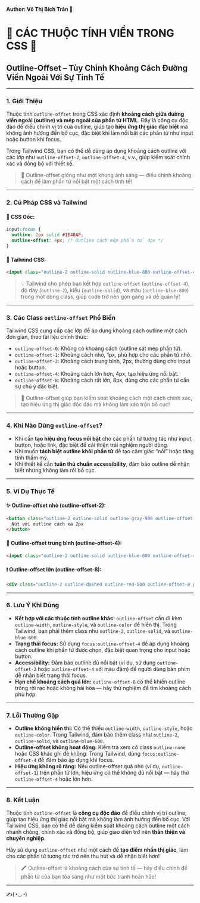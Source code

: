 **Author: Võ Thị Bích Trân 🌸**

# 🌈 CÁC THUỘC TÍNH VIỀN TRONG CSS 🌈

## Outline-Offset – Tùy Chỉnh Khoảng Cách Đường Viền Ngoài Với Sự Tinh Tế

---

### 1. **Giới Thiệu**

Thuộc tính `outline-offset` trong CSS xác định **khoảng cách giữa đường viền ngoài (outline) và mép ngoài của phần tử HTML**. Đây là công cụ độc đáo để điều chỉnh vị trí của outline, giúp tạo **hiệu ứng thị giác đặc biệt** mà không ảnh hưởng đến bố cục, đặc biệt khi làm nổi bật các phần tử như input hoặc button khi focus.

Trong Tailwind CSS, bạn có thể dễ dàng áp dụng khoảng cách outline với các lớp như `outline-offset-2`, `outline-offset-4`, v.v., giúp kiểm soát chính xác và đồng bộ với thiết kế.

> 🎨 Outline-offset giống như một khung ánh sáng — điều chỉnh khoảng cách để làm phần tử nổi bật một cách tinh tế!

---

### 2. **Cú Pháp CSS và Tailwind**

#### 📌 CSS Gốc:

```css
input:focus {
  outline: 2px solid #1E40AF;
  outline-offset: 4px; /* Outline cách mép phần tử 4px */
}
```

#### 📌 Tailwind CSS:

```html
<input class="outline-2 outline-solid outline-blue-800 outline-offset-4 focus:outline-blue-800 focus:outline-offset-4" placeholder="Focus để thấy outline cách xa 4px!">
```

> 💡 Tailwind cho phép bạn kết hợp `outline-offset` (`outline-offset-4`), độ dày (`outline-2`), kiểu (`outline-solid`), và màu (`outline-blue-800`) trong một dòng class, giúp code trở nên gọn gàng và dễ quản lý!

---

### 3. **Các Class `outline-offset` Phổ Biến**

Tailwind CSS cung cấp các lớp để áp dụng khoảng cách outline một cách đơn giản, theo tài liệu chính thức:

- `outline-offset-0`: Không có khoảng cách (outline sát mép phần tử).
- `outline-offset-1`: Khoảng cách nhỏ, 1px, phù hợp cho các phần tử nhỏ.
- `outline-offset-2`: Khoảng cách trung bình, 2px, thường dùng cho input hoặc button.
- `outline-offset-4`: Khoảng cách lớn hơn, 4px, tạo hiệu ứng nổi bật.
- `outline-offset-8`: Khoảng cách rất lớn, 8px, dùng cho các phần tử cần sự chú ý đặc biệt.

> 🧠 Outline-offset giúp bạn kiểm soát khoảng cách một cách chính xác, tạo hiệu ứng thị giác độc đáo mà không làm xáo trộn bố cục!

---

### 4. **Khi Nào Dùng `outline-offset`?**

- Khi cần **tạo hiệu ứng focus nổi bật** cho các phần tử tương tác như input, button, hoặc link, đặc biệt để cải thiện trải nghiệm người dùng.
- Khi muốn **tách biệt outline khỏi phần tử** để tạo cảm giác “nổi” hoặc tăng tính thẩm mỹ.
- Khi thiết kế cần **tuân thủ chuẩn accessibility**, đảm bảo outline dễ nhận biết nhưng không làm rối bố cục.

---

### 5. **Ví Dụ Thực Tế**

#### ✨ Outline-offset nhỏ (outline-offset-2):

```html
<button class="outline-2 outline-solid outline-gray-900 outline-offset-2 hover:outline-offset-2 px-4 py-2">
  Nút với outline cách xa 2px
</button>
```

#### 📘 Outline-offset trung bình (outline-offset-4):

```html
<input class="outline-2 outline-solid outline-blue-600 outline-offset-4 focus:outline-blue-600 focus:outline-offset-4 p-2" placeholder="Focus để thấy outline cách xa 4px">
```

#### ❗ Outline-offset lớn (outline-offset-8):

```html
<div class="outline-2 outline-dashed outline-red-500 outline-offset-8 p-4">Khung outline đỏ cách xa 8px!</div>
```

---

### 6. **Lưu Ý Khi Dùng**

- **Kết hợp với các thuộc tính outline khác:** `outline-offset` cần đi kèm `outline-width`, `outline-style`, và `outline-color` để hiển thị. Trong Tailwind, bạn phải thêm class như `outline-2`, `outline-solid`, và `outline-blue-600`.
- **Trạng thái focus:** Sử dụng `focus:outline-offset-4` để áp dụng khoảng cách outline khi phần tử được chọn, đặc biệt quan trọng cho input hoặc button.
- **Accessibility:** Đảm bảo outline đủ nổi bật (ví dụ, sử dụng `outline-offset-2` hoặc `outline-offset-4` với màu đậm) để người dùng bàn phím dễ nhận biết trạng thái focus.
- **Hạn chế khoảng cách quá lớn:** `outline-offset-8` có thể khiến outline trông rời rạc hoặc không hài hòa — hãy thử nghiệm để tìm khoảng cách phù hợp.

---

### 7. **Lỗi Thường Gặp**

- **Outline không hiển thị:** Có thể thiếu `outline-width`, `outline-style`, hoặc `outline-color`. Trong Tailwind, đảm bảo thêm class như `outline-2`, `outline-solid`, và `outline-blue-600`.
- **Outline-offset không hoạt động:** Kiểm tra xem có class `outline-none` hoặc CSS khác ghi đè không. Trong Tailwind, dùng `focus:outline-offset-4` để đảm bảo áp dụng khi focus.
- **Hiệu ứng không rõ ràng:** Nếu outline-offset quá nhỏ (ví dụ, `outline-offset-1`) trên phần tử lớn, hiệu ứng có thể không đủ nổi bật — hãy thử `outline-offset-4` hoặc lớn hơn.

---

### 8. **Kết Luận**

Thuộc tính `outline-offset` là **công cụ độc đáo** để điều chỉnh vị trí outline, giúp tạo hiệu ứng thị giác nổi bật mà không làm ảnh hưởng đến bố cục. Với Tailwind CSS, bạn có thể dễ dàng kiểm soát khoảng cách outline một cách nhanh chóng, chính xác và đồng bộ, giúp giao diện trở nên **thân thiện và chuyên nghiệp**.

Hãy sử dụng `outline-offset` như một cách để **tạo điểm nhấn thị giác**, làm cho các phần tử tương tác trở nên thu hút và dễ nhận biết hơn!

> 🖍️ Outline-offset là khoảng cách của sự tinh tế — hãy điều chỉnh để phần tử của bạn tỏa sáng như một bức tranh hoàn hảo!

---

✍️(◔◡◔)
